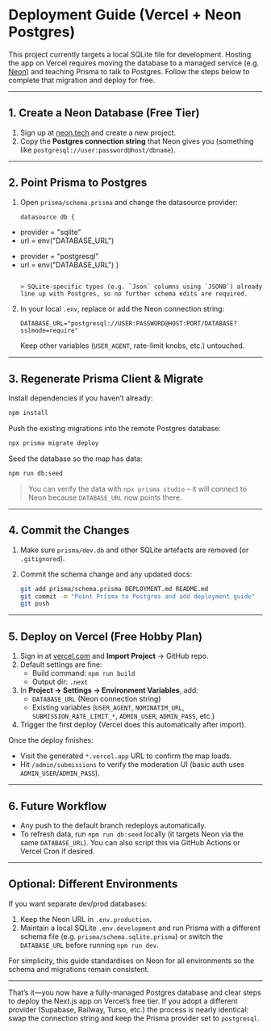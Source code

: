 # Deployment Guide (Vercel + Neon Postgres)

This project currently targets a local SQLite file for development. Hosting the app on Vercel requires moving the database to a managed service (e.g. [Neon](https://neon.tech)) and teaching Prisma to talk to Postgres. Follow the steps below to complete that migration and deploy for free.

---

## 1. Create a Neon Database (Free Tier)

1. Sign up at [neon.tech](https://neon.tech) and create a new project.
2. Copy the **Postgres connection string** that Neon gives you (something like `postgresql://user:password@host/dbname`).

---

## 2. Point Prisma to Postgres

1. Open `prisma/schema.prisma` and change the datasource provider:

   ```diff
   datasource db {
-  provider = "sqlite"
-  url      = env("DATABASE_URL")
+  provider = "postgresql"
+  url      = env("DATABASE_URL")
   }
   ```

   > SQLite-specific types (e.g. `Json` columns using `JSONB`) already line up with Postgres, so no further schema edits are required.

2. In your local `.env`, replace or add the Neon connection string:

   ```dotenv
   DATABASE_URL="postgresql://USER:PASSWORD@HOST:PORT/DATABASE?sslmode=require"
   ```

   Keep other variables (`USER_AGENT`, rate-limit knobs, etc.) untouched.

---

## 3. Regenerate Prisma Client & Migrate

Install dependencies if you haven’t already:

```bash
npm install
```

Push the existing migrations into the remote Postgres database:

```bash
npx prisma migrate deploy
```

Seed the database so the map has data:

```bash
npm run db:seed
```

> You can verify the data with `npx prisma studio` – it will connect to Neon because `DATABASE_URL` now points there.

---

## 4. Commit the Changes

1. Make sure `prisma/dev.db` and other SQLite artefacts are removed (or `.gitignored`).
2. Commit the schema change and any updated docs:

   ```bash
   git add prisma/schema.prisma DEPLOYMENT.md README.md
   git commit -m "Point Prisma to Postgres and add deployment guide"
   git push
   ```

---

## 5. Deploy on Vercel (Free Hobby Plan)

1. Sign in at [vercel.com](https://vercel.com) and **Import Project** → GitHub repo.
2. Default settings are fine:
   - Build command: `npm run build`
   - Output dir: `.next`
3. In **Project → Settings → Environment Variables**, add:
   - `DATABASE_URL` (Neon connection string)
   - Existing variables (`USER_AGENT`, `NOMINATIM_URL`, `SUBMISSION_RATE_LIMIT_*`, `ADMIN_USER`, `ADMIN_PASS`, etc.)
4. Trigger the first deploy (Vercel does this automatically after import).

Once the deploy finishes:

- Visit the generated `*.vercel.app` URL to confirm the map loads.
- Hit `/admin/submissions` to verify the moderation UI (basic auth uses `ADMIN_USER`/`ADMIN_PASS`).

---

## 6. Future Workflow

- Any push to the default branch redeploys automatically.
- To refresh data, run `npm run db:seed` locally (it targets Neon via the same `DATABASE_URL`). You can also script this via GitHub Actions or Vercel Cron if desired.

---

## Optional: Different Environments

If you want separate dev/prod databases:

1. Keep the Neon URL in `.env.production`.
2. Maintain a local SQLite `.env.development` and run Prisma with a different schema file (e.g. `prisma/schema.sqlite.prisma`) or switch the `DATABASE_URL` before running `npm run dev`.

For simplicity, this guide standardises on Neon for all environments so the schema and migrations remain consistent.

---

That’s it—you now have a fully-managed Postgres database and clear steps to deploy the Next.js app on Vercel’s free tier. If you adopt a different provider (Supabase, Railway, Turso, etc.) the process is nearly identical: swap the connection string and keep the Prisma provider set to `postgresql`.
